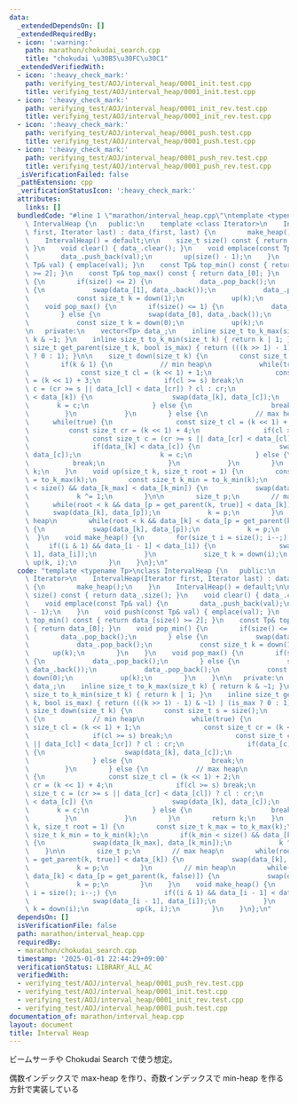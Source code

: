 ```yaml
---
data:
  _extendedDependsOn: []
  _extendedRequiredBy:
  - icon: ':warning:'
    path: marathon/chokudai_search.cpp
    title: "chokudai \u30B5\u30FC\u30C1"
  _extendedVerifiedWith:
  - icon: ':heavy_check_mark:'
    path: verifying_test/AOJ/interval_heap/0001_init.test.cpp
    title: verifying_test/AOJ/interval_heap/0001_init.test.cpp
  - icon: ':heavy_check_mark:'
    path: verifying_test/AOJ/interval_heap/0001_init_rev.test.cpp
    title: verifying_test/AOJ/interval_heap/0001_init_rev.test.cpp
  - icon: ':heavy_check_mark:'
    path: verifying_test/AOJ/interval_heap/0001_push.test.cpp
    title: verifying_test/AOJ/interval_heap/0001_push.test.cpp
  - icon: ':heavy_check_mark:'
    path: verifying_test/AOJ/interval_heap/0001_push_rev.test.cpp
    title: verifying_test/AOJ/interval_heap/0001_push_rev.test.cpp
  _isVerificationFailed: false
  _pathExtension: cpp
  _verificationStatusIcon: ':heavy_check_mark:'
  attributes:
    links: []
  bundledCode: "#line 1 \"marathon/interval_heap.cpp\"\ntemplate <typename Tp>\nclass\
    \ IntervalHeap {\n   public:\n    template <class Iterator>\n    IntervalHeap(Iterator\
    \ first, Iterator last) : data_(first, last) {\n        make_heap();\n    }\n\
    \    IntervalHeap() = default;\n\n    size_t size() const { return data_.size();\
    \ }\n    void clear() { data_.clear(); }\n    void emplace(const Tp& val) {\n\
    \        data_.push_back(val);\n        up(size() - 1);\n    }\n    void push(const\
    \ Tp& val) { emplace(val); }\n    const Tp& top_min() const { return data_[size()\
    \ >= 2]; }\n    const Tp& top_max() const { return data_[0]; }\n    void pop_min()\
    \ {\n        if(size() <= 2) {\n            data_.pop_back();\n        } else\
    \ {\n            swap(data_[1], data_.back());\n            data_.pop_back();\n\
    \            const size_t k = down(1);\n            up(k);\n        }\n    }\n\
    \    void pop_max() {\n        if(size() <= 1) {\n            data_.pop_back();\n\
    \        } else {\n            swap(data_[0], data_.back());\n            data_.pop_back();\n\
    \            const size_t k = down(0);\n            up(k);\n        }\n    }\n\
    \n   private:\n    vector<Tp> data_;\n    inline size_t to_k_max(size_t k) { return\
    \ k & ~1; }\n    inline size_t to_k_min(size_t k) { return k | 1; }\n    inline\
    \ size_t get_parent(size_t k, bool is_max) { return (((k >> 1) - 1) & ~1) | (is_max\
    \ ? 0 : 1); }\n\n    size_t down(size_t k) {\n        const size_t s = size();\n\
    \        if(k & 1) {\n            // min heap\n            while(true) {\n   \
    \             const size_t cl = (k << 1) + 1;\n                const size_t cr\
    \ = (k << 1) + 3;\n                if(cl >= s) break;\n                const size_t\
    \ c = (cr >= s || data_[cl] < data_[cr]) ? cl : cr;\n                if(data_[c]\
    \ < data_[k]) {\n                    swap(data_[k], data_[c]);\n             \
    \       k = c;\n                } else {\n                    break;\n       \
    \         }\n            }\n        } else {\n            // max heap\n      \
    \      while(true) {\n                const size_t cl = (k << 1) + 2;\n      \
    \          const size_t cr = (k << 1) + 4;\n                if(cl >= s) break;\n\
    \                const size_t c = (cr >= s || data_[cr] < data_[cl]) ? cl : cr;\n\
    \                if(data_[k] < data_[c]) {\n                    swap(data_[k],\
    \ data_[c]);\n                    k = c;\n                } else {\n         \
    \           break;\n                }\n            }\n        }\n        return\
    \ k;\n    }\n    void up(size_t k, size_t root = 1) {\n        const size_t k_max\
    \ = to_k_max(k);\n        const size_t k_min = to_k_min(k);\n        if(k_min\
    \ < size() && data_[k_max] < data_[k_min]) {\n            swap(data_[k_max], data_[k_min]);\n\
    \            k ^= 1;\n        }\n\n        size_t p;\n        // max heap\n  \
    \      while(root < k && data_[p = get_parent(k, true)] < data_[k]) {\n      \
    \      swap(data_[k], data_[p]);\n            k = p;\n        }\n        // min\
    \ heap\n        while(root < k && data_[k] < data_[p = get_parent(k, false)])\
    \ {\n            swap(data_[k], data_[p]);\n            k = p;\n        }\n  \
    \  }\n    void make_heap() {\n        for(size_t i = size(); i--;) {\n       \
    \     if((i & 1) && data_[i - 1] < data_[i]) {\n                swap(data_[i -\
    \ 1], data_[i]);\n            }\n            size_t k = down(i);\n           \
    \ up(k, i);\n        }\n    }\n};\n"
  code: "template <typename Tp>\nclass IntervalHeap {\n   public:\n    template <class\
    \ Iterator>\n    IntervalHeap(Iterator first, Iterator last) : data_(first, last)\
    \ {\n        make_heap();\n    }\n    IntervalHeap() = default;\n\n    size_t\
    \ size() const { return data_.size(); }\n    void clear() { data_.clear(); }\n\
    \    void emplace(const Tp& val) {\n        data_.push_back(val);\n        up(size()\
    \ - 1);\n    }\n    void push(const Tp& val) { emplace(val); }\n    const Tp&\
    \ top_min() const { return data_[size() >= 2]; }\n    const Tp& top_max() const\
    \ { return data_[0]; }\n    void pop_min() {\n        if(size() <= 2) {\n    \
    \        data_.pop_back();\n        } else {\n            swap(data_[1], data_.back());\n\
    \            data_.pop_back();\n            const size_t k = down(1);\n      \
    \      up(k);\n        }\n    }\n    void pop_max() {\n        if(size() <= 1)\
    \ {\n            data_.pop_back();\n        } else {\n            swap(data_[0],\
    \ data_.back());\n            data_.pop_back();\n            const size_t k =\
    \ down(0);\n            up(k);\n        }\n    }\n\n   private:\n    vector<Tp>\
    \ data_;\n    inline size_t to_k_max(size_t k) { return k & ~1; }\n    inline\
    \ size_t to_k_min(size_t k) { return k | 1; }\n    inline size_t get_parent(size_t\
    \ k, bool is_max) { return (((k >> 1) - 1) & ~1) | (is_max ? 0 : 1); }\n\n   \
    \ size_t down(size_t k) {\n        const size_t s = size();\n        if(k & 1)\
    \ {\n            // min heap\n            while(true) {\n                const\
    \ size_t cl = (k << 1) + 1;\n                const size_t cr = (k << 1) + 3;\n\
    \                if(cl >= s) break;\n                const size_t c = (cr >= s\
    \ || data_[cl] < data_[cr]) ? cl : cr;\n                if(data_[c] < data_[k])\
    \ {\n                    swap(data_[k], data_[c]);\n                    k = c;\n\
    \                } else {\n                    break;\n                }\n   \
    \         }\n        } else {\n            // max heap\n            while(true)\
    \ {\n                const size_t cl = (k << 1) + 2;\n                const size_t\
    \ cr = (k << 1) + 4;\n                if(cl >= s) break;\n                const\
    \ size_t c = (cr >= s || data_[cr] < data_[cl]) ? cl : cr;\n                if(data_[k]\
    \ < data_[c]) {\n                    swap(data_[k], data_[c]);\n             \
    \       k = c;\n                } else {\n                    break;\n       \
    \         }\n            }\n        }\n        return k;\n    }\n    void up(size_t\
    \ k, size_t root = 1) {\n        const size_t k_max = to_k_max(k);\n        const\
    \ size_t k_min = to_k_min(k);\n        if(k_min < size() && data_[k_max] < data_[k_min])\
    \ {\n            swap(data_[k_max], data_[k_min]);\n            k ^= 1;\n    \
    \    }\n\n        size_t p;\n        // max heap\n        while(root < k && data_[p\
    \ = get_parent(k, true)] < data_[k]) {\n            swap(data_[k], data_[p]);\n\
    \            k = p;\n        }\n        // min heap\n        while(root < k &&\
    \ data_[k] < data_[p = get_parent(k, false)]) {\n            swap(data_[k], data_[p]);\n\
    \            k = p;\n        }\n    }\n    void make_heap() {\n        for(size_t\
    \ i = size(); i--;) {\n            if((i & 1) && data_[i - 1] < data_[i]) {\n\
    \                swap(data_[i - 1], data_[i]);\n            }\n            size_t\
    \ k = down(i);\n            up(k, i);\n        }\n    }\n};\n"
  dependsOn: []
  isVerificationFile: false
  path: marathon/interval_heap.cpp
  requiredBy:
  - marathon/chokudai_search.cpp
  timestamp: '2025-01-01 22:44:29+09:00'
  verificationStatus: LIBRARY_ALL_AC
  verifiedWith:
  - verifying_test/AOJ/interval_heap/0001_push_rev.test.cpp
  - verifying_test/AOJ/interval_heap/0001_init.test.cpp
  - verifying_test/AOJ/interval_heap/0001_init_rev.test.cpp
  - verifying_test/AOJ/interval_heap/0001_push.test.cpp
documentation_of: marathon/interval_heap.cpp
layout: document
title: Interval Heap
---
```


ビームサーチや Chokudai Search で使う想定。

偶数インデックスで max-heap を作り、奇数インデックスで min-heap を作る方針で実装している
